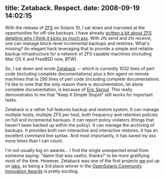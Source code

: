 title: Zetaback. Respect.
date: 2008-09-19 14:02:15
---

<p>With the release of <a href="http://opensolaris.org/os/community/zfs/">ZFS</a> on Solaris 10, I sat down and marveled at the opportunities for off-site backups.  I have already <a href="http://lethargy.org/~jesus/archives/114-ZFS.-Respect..html">written a bit about ZFS detailing why I think it kicks so much ass</a>.  With zfs send and zfs receive, one can manage block-level incremental backups and restores.  What's missing?  An elegant hack leveraging that to provide a simple and reliable backup infrastructure for a network of ZFS capable machines (including Mac OS X and FreeBSD now, BTW).</p>  <p>So, I sat down and wrote <a href="https://labs.omniti.com/trac/zetaback">Zetaback</a> -- which is currently 1032 lines of perl code (including complete documentations) plus a thin agent on remote machines that is 290 lines of perl code (including complete documentation).  I'd like to note that the only reason there is documentation, let alone complete documentation, is because of <a href="http://omniti.com/is/eric-sproul">Eric Sproul</a>.  This really demonstrates to me that "Keep It Simple Stupid" still works for important tasks.</p>  <p>Zetaback is a rather full features backup and restore system.  It can manage multiple hosts, multiple ZFS per host, both frequency and retention policies on full and incremental backups.  It can report policy violators (things that haven't been backed up within the policy).  It can manage the archiving of backups.  It provides both non-interactive and interactive restores.  It has an excellent command line syntax.  And most importantly, it has saved my ass more times than I can count.</p>  <p>I'm not usually big on awards... I find the single unexpected email from someone saying: "damn that was useful, thanks!" to be more gratifying most of the time.  However, Zetaback was one of the first projects <a href="http://omniti.com/">we</a> put up on <a href="http://labs.omniti.com/">labs</a>, so being a 3rd place winner in the <a href="http://www.opensolaris.org/os/project/awards/awards_land/Entries/">OpenSolaris Community Innovation Awards</a> is pretty exciting.</p>
